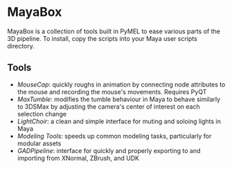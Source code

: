 MayaBox
=======

MayaBox is a collection of tools built in PyMEL to ease various parts of the 3D pipeline.  To install, copy the scripts into your Maya user scripts directory.  

Tools
-----

- *MouseCap*: quickly roughs in animation by connecting node attributes to the mouse and recording the mouse's movements.  Requires PyQT
- *MaxTumble*: modifies the tumble behaviour in Maya to behave similarly to 3DSMax by adjusting the camera's center of interest on each selection change
- *LightChoir*: a clean and simple interface for muting and soloing lights in Maya
- *Modeling Tools*: speeds up common modeling tasks, particularly for modular assets
- *GADPipeline*: interface for quickly and properly exporting to and importing from XNormal, ZBrush, and UDK